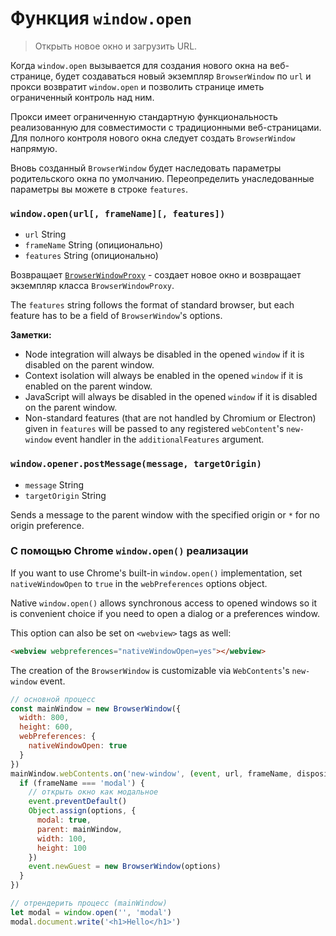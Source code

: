 # Функция `window.open`

> Открыть новое окно и загрузить URL.

Когда `window.open` вызывается для создания нового окна на веб-странице, будет создаваться новый экземпляр `BrowserWindow` по `url` и прокси возвратит `window.open` и позволить странице иметь ограниченный контроль над ним.

Прокси имеет ограниченную стандартную функциональность реализованную для совместимости с традиционными веб-страницами. Для полного контроля нового окна следует создать `BrowserWindow` напрямую.

Вновь созданный `BrowserWindow` будет наследовать параметры родительского окна по умолчанию. Переопределить унаследованные параметры вы можете в строке `features`.

### `window.open(url[, frameName][, features])`

* `url` String
* `frameName` String (опиционально)
* `features` String (опиционально)

Возвращает [`BrowserWindowProxy`](browser-window-proxy.md) - создает новое окно и возвращает экземпляр класса `BrowserWindowProxy`.

The `features` string follows the format of standard browser, but each feature has to be a field of `BrowserWindow`'s options.

**Заметки:**

* Node integration will always be disabled in the opened `window` if it is disabled on the parent window.
* Context isolation will always be enabled in the opened `window` if it is enabled on the parent window.
* JavaScript will always be disabled in the opened `window` if it is disabled on the parent window.
* Non-standard features (that are not handled by Chromium or Electron) given in `features` will be passed to any registered `webContent`'s `new-window` event handler in the `additionalFeatures` argument.

### `window.opener.postMessage(message, targetOrigin)`

* `message` String
* `targetOrigin` String

Sends a message to the parent window with the specified origin or `*` for no origin preference.

### С помощью Chrome `window.open()` реализации

If you want to use Chrome's built-in `window.open()` implementation, set `nativeWindowOpen` to `true` in the `webPreferences` options object.

Native `window.open()` allows synchronous access to opened windows so it is convenient choice if you need to open a dialog or a preferences window.

This option can also be set on `<webview>` tags as well:

```html
<webview webpreferences="nativeWindowOpen=yes"></webview>
```

The creation of the `BrowserWindow` is customizable via `WebContents`'s `new-window` event.

```javascript
// основной процесс
const mainWindow = new BrowserWindow({
  width: 800,
  height: 600,
  webPreferences: {
    nativeWindowOpen: true
  }
})
mainWindow.webContents.on('new-window', (event, url, frameName, disposition, options, additionalFeatures) => {
  if (frameName === 'modal') {
    // открыть окно как модальное
    event.preventDefault()
    Object.assign(options, {
      modal: true,
      parent: mainWindow,
      width: 100,
      height: 100
    })
    event.newGuest = new BrowserWindow(options)
  }
})
```

```javascript
// отрендерить процесс (mainWindow)
let modal = window.open('', 'modal')
modal.document.write('<h1>Hello</h1>')
```
